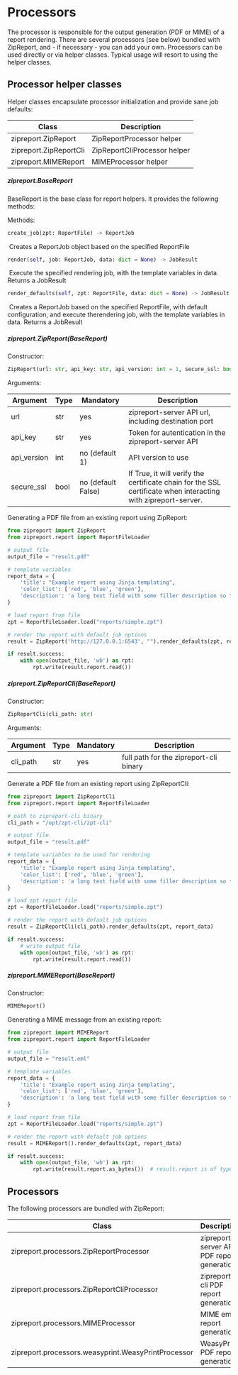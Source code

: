 # Processors

The processor is responsible for the output generation (PDF or MIME) of a report rendering. There are several processors (see below) bundled with ZipReport, and - if necessary - you can add your own. Processors can be used directly or via helper classes. Typical usage will resort to using the helper classes.



## Processor helper classes

Helper classes encapsulate processor initialization and provide sane job defaults:

| Class                  | Description                  |
| ---------------------- | ---------------------------- |
| zipreport.ZipReport    | ZipReportProcessor helper    |
| zipreport.ZipReportCli | ZipReportCliProcessor helper |
| zipreport.MIMEReport   | MIMEProcessor helper         |



##### zipreport.BaseReport

BaseReport is the base class for report helpers. It provides the following methods:

Methods:

```python
create_job(zpt: ReportFile) -> ReportJob
```

​	Creates a ReportJob object based on the specified ReportFile

```python
render(self, job: ReportJob, data: dict = None) -> JobResult
```

​	Execute the specified rendering job, with the template variables in data. Returns a JobResult

```python
render_defaults(self, zpt: ReportFile, data: dict = None) -> JobResult
```

​	Creates a ReportJob based on the specified ReportFile, with default configuration, and execute therendering job, with the template variables in data. Returns a JobResult



##### zipreport.ZipReport(BaseReport)

Constructor: 

```python
ZipReport(url: str, api_key: str, api_version: int = 1, secure_ssl: bool = False)
```

Arguments:

| Argument    | Type | Mandatory          | Description                                                  |
| ----------- | ---- | ------------------ | ------------------------------------------------------------ |
| url         | str  | yes                | zipreport-server API url, including destination port         |
| api_key     | str  | yes                | Token for autentication in the zipreport-server API          |
| api_version | int  | no (default 1)     | API version to use                                           |
| secure_ssl  | bool | no (default False) | If True, it will verify the certificate chain for the SSL certificate when interacting with zipreport-server. |



Generating a PDF file from an existing report using ZipReport:

```python
from zipreport import ZipReport
from zipreport.report import ReportFileLoader

# output file
output_file = "result.pdf"

# template variables
report_data = {
    'title': "Example report using Jinja templating",
    'color_list': ['red', 'blue', 'green'],
    'description': 'a long text field with some filler description so the page isn\'t that empty',
}

# load report from file
zpt = ReportFileLoader.load("reports/simple.zpt")

# render the report with default job options
result = ZipReport('http://127.0.0.1:6543', "").render_defaults(zpt, report_data)

if result.success:
    with open(output_file, 'wb') as rpt:
        rpt.write(result.report.read())

```



##### zipreport.ZipReportCli(BaseReport)

Constructor: 

```python
ZipReportCli(cli_path: str)
```

Arguments:

| Argument | Type | Mandatory | Description                            |
| -------- | ---- | --------- | -------------------------------------- |
| cli_path | str  | yes       | full path for the zipreport-cli binary |

Generate a PDF file from an existing report using ZipReportCli:

```python
from zipreport import ZipReportCli
from zipreport.report import ReportFileLoader

# path to zipreport-cli binary
cli_path = "/opt/zpt-cli/zpt-cli"

# output file
output_file = "result.pdf"

# template variables to be used for rendering
report_data = {
	'title': "Example report using Jinja templating",
	'color_list': ['red', 'blue', 'green'],
	'description': 'a long text field with some filler description so the page isn\'t that empty',
}

# load zpt report file
zpt = ReportFileLoader.load("reports/simple.zpt")

# render the report with default job options
result = ZipReportCli(cli_path).render_defaults(zpt, report_data)

if result.success:
	# write output file
	with open(output_file, 'wb') as rpt:
		rpt.write(result.report.read())

```



##### zipreport.MIMEReport(BaseReport)

Constructor: 

```python
MIMEReport()
```



Generating a MIME message from an existing report:

```python
from zipreport import MIMEReport
from zipreport.report import ReportFileLoader

# output file
output_file = "result.eml"

# template variables
report_data = {
    'title': "Example report using Jinja templating",
    'color_list': ['red', 'blue', 'green'],
    'description': 'a long text field with some filler description so the page isn\'t that empty',
}

# load report from file
zpt = ReportFileLoader.load("reports/simple.zpt")

# render the report with default job options
result = MIMEReport().render_defaults(zpt, report_data)

if result.success:
    with open(output_file, 'wb') as rpt:
        rpt.write(result.report.as_bytes())  # result.report is of type EmailMessage

```



## Processors

The following processors are bundled with ZipReport:

| Class                                               | Description                                |
| --------------------------------------------------- | ------------------------------------------ |
| zipreport.processors.ZipReportProcessor             | zipreport-server API PDF report generation |
| zipreport.processors.ZipReportCliProcessor          | zipreport-cli PDF report generation        |
| zipreport.processors.MIMEProcessor                  | MIME email report generation               |
| zipreport.processors.weasyprint.WeasyPrintProcessor | WeasyPrint PDF report generation           |



### 